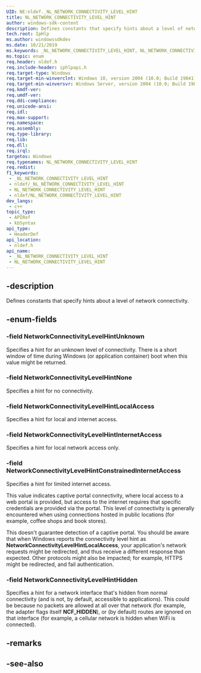 ```yaml
---
UID: NE:nldef._NL_NETWORK_CONNECTIVITY_LEVEL_HINT
title: NL_NETWORK_CONNECTIVITY_LEVEL_HINT
author: windows-sdk-content
description: Defines constants that specify hints about a level of network connectivity.
tech.root: IpHlp
ms.author: windowssdkdev
ms.date: 10/21/2019
ms.keywords: _NL_NETWORK_CONNECTIVITY_LEVEL_HINT, NL_NETWORK_CONNECTIVITY_LEVEL_HINT
ms.topic: enum
req.header: nldef.h
req.include-header: iphlpapi.h
req.target-type: Windows
req.target-min-winverclnt: Windows 10, version 2004 (10.0; Build 19041)
req.target-min-winversvr: Windows Server, version 2004 (10.0; Build 19041)
req.kmdf-ver: 
req.umdf-ver: 
req.ddi-compliance: 
req.unicode-ansi: 
req.idl: 
req.max-support: 
req.namespace: 
req.assembly: 
req.type-library: 
req.lib: 
req.dll: 
req.irql: 
targetos: Windows
req.typenames: NL_NETWORK_CONNECTIVITY_LEVEL_HINT
req.redist: 
f1_keywords:
 - _NL_NETWORK_CONNECTIVITY_LEVEL_HINT
 - nldef/_NL_NETWORK_CONNECTIVITY_LEVEL_HINT
 - NL_NETWORK_CONNECTIVITY_LEVEL_HINT
 - nldef/NL_NETWORK_CONNECTIVITY_LEVEL_HINT
dev_langs:
 - c++
topic_type:
 - APIRef
 - kbSyntax
api_type:
 - HeaderDef
api_location:
 - nldef.h
api_name:
 - _NL_NETWORK_CONNECTIVITY_LEVEL_HINT
 - NL_NETWORK_CONNECTIVITY_LEVEL_HINT
---
```


## -description

Defines constants that specify hints about a level of network connectivity.

## -enum-fields

### -field NetworkConnectivityLevelHintUnknown

Specifies a hint for an unknown level of connectivity. There is a short window of time during Windows (or application container) boot when this value might be returned.

### -field NetworkConnectivityLevelHintNone

Specifies a hint for no connectivity.

### -field NetworkConnectivityLevelHintLocalAccess

Specifies a hint for local and internet access.

### -field NetworkConnectivityLevelHintInternetAccess

Specifies a hint for local network access only.

### -field NetworkConnectivityLevelHintConstrainedInternetAccess

Specifies a hint for limited internet access.

This value indicates captive portal connectivity, where local access to a web portal is provided, but access to the internet requires that specific credentials are provided via the portal. This level of connectivity is generally encountered when using connections hosted in public locations (for example, coffee shops and book stores).

This doesn't guarantee detection of a captive portal. You should be aware that when Windows reports the connectivity level hint as **NetworkConnectivityLevelHintLocalAccess**, your application's network requests might be redirected, and thus receive a different response than expected. Other protocols might also be impacted; for example, HTTPS might be redirected, and fail authentication.

### -field NetworkConnectivityLevelHintHidden

Specifies a hint for a network interface that's hidden from normal connectivity (and is not, by default, accessible to applications). This could be because no packets are allowed at all over that network (for example, the adapter flags itself **NCF_HIDDEN**), or (by default) routes are ignored on that interface (for example, a cellular network is hidden when WiFi is connected).

## -remarks

## -see-also

